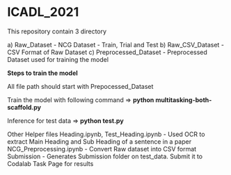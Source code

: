 # ICADL_2021

This repository contain 3 directory

a) Raw_Dataset - NCG Dataset - Train, Trial and Test
b) Raw_CSV_Dataset - CSV Format of Raw Dataset
c) Preprocessed_Dataset - Preprocessed Dataset used for training the model

**Steps to train the model**

All file path should start with Prepocessed_Dataset

Train the model with following command => 
**python multitasking-both-scaffold.py**

Inference for test data => 
**python test.py**

Other Helper files
Heading.ipynb, Test_Heading.ipynb - Used OCR to extract Main Heading and Sub Heading of a sentence in a paper
NCG_Preprocessing.ipynb - Convert Raw dataset into CSV format
Submission - Generates Submission folder on test_data. Submit it to Codalab Task Page for results
